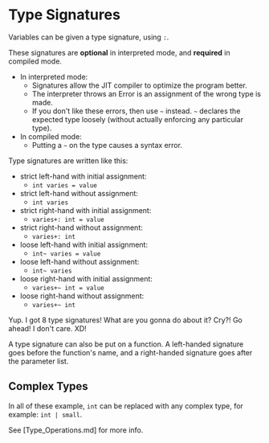 
# Type Signatures
Variables can be given a type signature, using `:`.

These signatures are **optional** in interpreted mode, and **required** in compiled mode.
* In interpreted mode:
    * Signatures allow the JIT compiler to optimize the program better.
    * The interpreter throws an Error is an assignment of the wrong type is made.
    * If you don't like these errors, then use `~` instead. `~` declares the expected type loosely (without actually enforcing any  particular type).
* In compiled mode:
    * Putting a `~` on the type causes a syntax error.

Type signatures are written like this:
* strict left-hand with initial assignment:
    * `int varies = value`
* strict left-hand without assignment:
    * `int varies`
* strict right-hand with initial assignment:
    * `varies+: int = value`
* strict right-hand without assignment:
    * `varies+: int`
* loose left-hand with initial assignment:
    * `int~ varies = value`
* loose left-hand without assignment:
    * `int~ varies`
* loose right-hand with initial assignment:
    * `varies+~ int = value`
* loose right-hand without assignment:
    * `varies+~ int`

Yup. I got 8 type signatures! What are you gonna do about it? Cry?! Go ahead! I don't care. XD!

A type signature can also be put on a function. A left-handed signature goes before the function's name, and a right-handed signature goes after the parameter list.

## Complex Types
In all of these example, `int` can be replaced with any complex type, for example: `int | small`.

See [Type_Operations.md] for more info.





